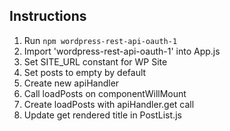 ## Instructions

1. Run `npm wordpress-rest-api-oauth-1`
2. Import 'wordpress-rest-api-oauth-1' into App.js
3. Set SITE_URL constant for WP Site
4. Set posts to empty by default
5. Create new apiHandler
6. Call loadPosts on componentWillMount
7. Create loadPosts with apiHandler.get call
8. Update get rendered title in PostList.js
